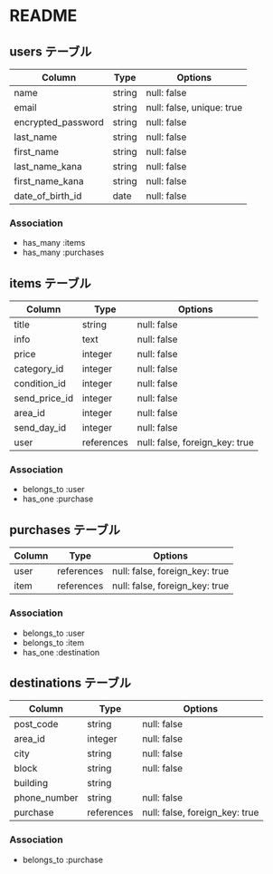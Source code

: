 # README

## users テーブル

| Column             | Type   | Options                   |
| ------------------ | ------ | ------------------------- |
| name               | string | null: false               |
| email              | string | null: false, unique: true |
| encrypted_password | string | null: false               |
| last_name          | string | null: false               |
| first_name         | string | null: false               |
| last_name_kana     | string | null: false               |
| first_name_kana    | string | null: false               |
| date_of_birth_id   | date   | null: false               |

### Association
- has_many :items
- has_many :purchases

## items テーブル

| Column          | Type       | Options                        |
| --------------- | ---------- | ------------------------------ |
| title           | string     | null: false                    |
| info            | text       | null: false                    |
| price           | integer    | null: false                    |
| category_id     | integer    | null: false                    |
| condition_id    | integer    | null: false                    |
| send_price_id   | integer    | null: false                    |
| area_id         | integer    | null: false                    |
| send_day_id     | integer    | null: false                    |
| user            | references | null: false, foreign_key: true |

### Association
- belongs_to :user
- has_one :purchase

## purchases テーブル

| Column | Type       | Options                        |
| ------ | ---------- | ------------------------------ |
| user   | references | null: false, foreign_key: true |
| item   | references | null: false, foreign_key: true |

### Association
- belongs_to :user
- belongs_to :item
- has_one :destination

## destinations テーブル

| Column       | Type        | Options                        |
| ------------ | ----------- | ------------------------------ |
| post_code    | string      | null: false                    |
| area_id      | integer     | null: false                    |
| city         | string      | null: false                    |
| block        | string      | null: false                    |
| building     | string      |                                |
| phone_number | string      | null: false                    |
| purchase     | references  | null: false, foreign_key: true |

### Association
- belongs_to :purchase
